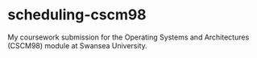 # scheduling-cscm98
My coursework submission for the Operating Systems and Architectures (CSCM98) module at Swansea University.
